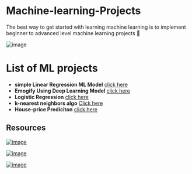 # Machine-learning-Projects
The best way to get started with learning machine learning is to implement beginner to advanced level machine learning projects 🤖

![image](https://user-images.githubusercontent.com/67835881/116828019-c48ff400-abb9-11eb-9f77-7112d2d1fa56.png)

# List of ML projects 

- **simple Linear Regression ML Model** [click here ](https://github.com/Aj7t/Machine-learning-Projects/tree/main/Blogathon)
- **Emogify Using Deep Learning Model** [click here ](https://github.com/Aj7t/Emogify)
- **Logistic Regression** [click here](https://github.com/Aj7t/Machine-learning-Projects/tree/main/Loan%20Prediction)
- **k-nearest neighbors algo** [Click here](https://github.com/Aj7t/Machine-learning-Projects/tree/main/KNN%20Implementation)
- **House-price Prediciton** [click here](https://github.com/Aj7t/Machine-learning-Projects/tree/main/House-price%20Prediciton)




## Resources 

[![image](https://user-images.githubusercontent.com/67835881/117100545-9f55de00-ad91-11eb-9e0f-54fb97d0ca9e.png)](https://www.coursera.org/learn/machine-learning)

[![image](https://user-images.githubusercontent.com/67835881/117100205-cd86ee00-ad90-11eb-992f-9e7d7e3e558e.png)](https://learn.datacamp.com/)

[![image](https://user-images.githubusercontent.com/67835881/117100715-11c6be00-ad92-11eb-82da-16b2a7fe53cf.png)](https://courses.analyticsvidhya.com/)
<br>

